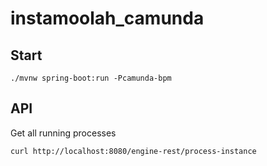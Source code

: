 # instamoolah_camunda

## Start
```
./mvnw spring-boot:run -Pcamunda-bpm
```

## API
Get all running processes
```
curl http://localhost:8080/engine-rest/process-instance
```
